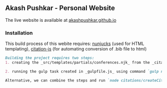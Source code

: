 ## Akash Pushkar - Personal Website

The live website is available at [akashpushkar.github.io](akashpushkar.github.io)

### Installation

This build process of this webite requires: [nunjucks](https://mozilla.github.io/nunjucks/) (used for HTML templating), [citation-js](https://citation.js.org/) (for automating conversion of .bib file to html)

```markdown
Building the project requires two steps:
1. creating the _src/templates/partials/conferences.njk_ from the _citations/conferences.bib_ file using the command: `node citations/createCiteHTML.js`. (Note: This command should be run from the root location)

2. running the gulp task created in _gulpfile.js_ using command `gulp nunjucks`

Alternative, we can combine the steps and run `node citations/createCiteHTML.js && gulp nunjucks`

```


